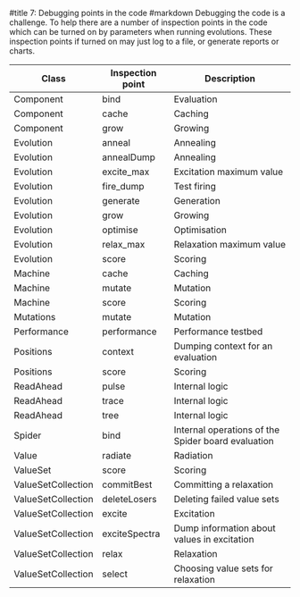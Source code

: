 #title 7: Debugging points in the code
#markdown
Debugging the code is a challenge. To help there are a number of inspection points
in the code which can be turned on by parameters when running evolutions.
These inspection points if turned on may just log to a file, or generate
reports or charts.

Class|Inspection point|Description
-|-|-
Component|bind|Evaluation
Component|cache|Caching
Component|grow|Growing
Evolution|anneal|Annealing
Evolution|annealDump|Annealing
Evolution|excite_max|Excitation maximum value
Evolution|fire_dump|Test firing
Evolution|generate|Generation
Evolution|grow|Growing
Evolution|optimise|Optimisation
Evolution|relax_max|Relaxation maximum value
Evolution|score|Scoring
Machine|cache|Caching
Machine|mutate|Mutation
Machine|score|Scoring
Mutations|mutate|Mutation
Performance|performance|Performance testbed
Positions|context|Dumping context for an evaluation
Positions|score|Scoring
ReadAhead|pulse|Internal logic
ReadAhead|trace|Internal logic
ReadAhead|tree|Internal logic
Spider|bind|Internal operations of the Spider board evaluation
Value|radiate|Radiation
ValueSet|score|Scoring
ValueSetCollection|commitBest|Committing a relaxation
ValueSetCollection|deleteLosers|Deleting failed value sets
ValueSetCollection|excite|Excitation
ValueSetCollection|exciteSpectra|Dump information about values in excitation
ValueSetCollection|relax|Relaxation
ValueSetCollection|select|Choosing value sets for relaxation
